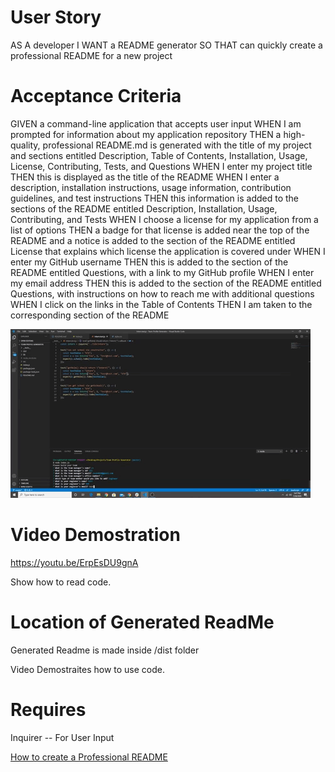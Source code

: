 # User Story

AS A developer
I WANT a README generator
SO THAT can quickly create a professional README for a new project

# Acceptance Criteria

GIVEN a command-line application that accepts user input
WHEN I am prompted for information about my application repository
THEN a high-quality, professional README.md is generated with the title of my project and sections entitled Description, Table of Contents, Installation, Usage, License, Contributing, Tests, and Questions
WHEN I enter my project title
THEN this is displayed as the title of the README
WHEN I enter a description, installation instructions, usage information, contribution guidelines, and test instructions
THEN this information is added to the sections of the README entitled Description, Installation, Usage, Contributing, and Tests
WHEN I choose a license for my application from a list of options
THEN a badge for that license is added near the top of the README and a notice is added to the section of the README entitled License that explains which license the application is covered under
WHEN I enter my GitHub username
THEN this is added to the section of the README entitled Questions, with a link to my GitHub profile
WHEN I enter my email address
THEN this is added to the section of the README entitled Questions, with instructions on how to reach me with additional questions
WHEN I click on the links in the Table of Contents
THEN I am taken to the corresponding section of the README

![Demo](src/demo.gif)

# Video Demostration
https://youtu.be/ErpEsDU9gnA

Show how to read code.

# Location of Generated ReadMe
Generated Readme is made inside /dist folder

Video Demostraites how to use code.

# Requires
 Inquirer -- For User Input


[How to create a Professional README](./readme-guide.md)
